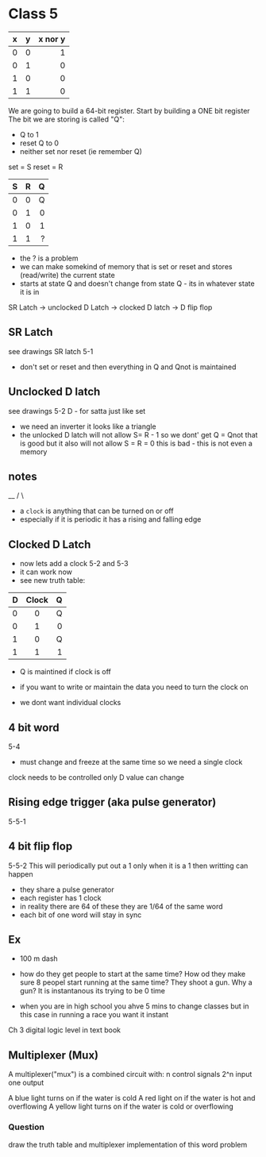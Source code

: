 # Class 5

|   x   |   y   | x nor y |
| ----- |:-----:| -------:|
|   0   |   0   |    1    |
|   0   |   1   |    0    |
|   1   |   0   |    0    |
|   1   |   1   |    0    |

We are going to build a 64-bit register. 
Start by building a ONE bit register
The bit we are storing is called "Q":
- Q to 1
- reset Q to 0
- neither set nor reset (ie remember Q)

set = S
reset = R

|   S   |   R   |    Q    |
| ----- |:-----:| -------:|
|   0   |   0   |    Q    |
|   0   |   1   |    0    |
|   1   |   0   |    1    |
|   1   |   1   |    ?    | 

- the ? is a problem
- we can make somekind of memory that is set or reset and stores (read/write) the current state
- starts at state Q and doesn't change from state Q - its in whatever state it is in

SR Latch -> unclocked D Latch -> clocked D latch -> D flip flop

## SR Latch
see drawings SR latch 5-1
- don't set or reset and then everything in Q and Qnot is maintained

## Unclocked D latch
see drawings 5-2
D - for satta just like set
- we need an inverter it looks like a triangle
- the unlocked D latch will not allow S= R - 1
so we dont' get Q = Qnot that is good
but it also will not allow S = R = 0 this is bad - this is not even a memory

## notes
 __
/  \
- a `clock` is anything that can be turned on or off
- especially if it is periodic it has a rising and falling edge

## Clocked D Latch
- now lets add a clock
5-2 and 5-3
- it can work now
- see new truth table:

|   D   |   Clock   |    Q    |
| ----- |:---------:| -------:|
|   0   |     0     |    Q    |
|   0   |     1     |    0    |
|   1   |     0     |    Q    |
|   1   |     1     |    1    | 

- Q is maintined if clock is off
- if you want to write or maintain the data you need to turn the clock on

- we dont want individual clocks

## 4 bit word
5-4
- must change and freeze at the same time so we need a single clock

clock needs to be controlled
only D value can change

## Rising edge trigger (aka pulse generator)
5-5-1

## 4 bit flip flop
5-5-2
This will periodically put out a 1 only when it is a 1 then writting can happen
- they share a pulse generator
- each register has 1 clock
- in reality there are 64 of these they are 1/64 of the same word
- each bit of one word will stay in sync

## Ex
- 100 m dash 
- how do they get people to start at the same time? How od they make sure 8 peopel start running at the same time? They shoot a gun. Why a gun? It is instantanous its trying to be 0 time

- when you are in high school you ahve 5 mins to change classes but in this case in running a race you want it instant

Ch 3 digital logic level in text book

## Multiplexer (Mux)

A multiplexer("mux") is a combined circuit with:
n control signals
2^n input
one output

A blue light turns on if the water is cold
A red light on if the water is hot and overflowing
A yellow light turns on if the water is cold or overflowing

### Question
draw the truth table and multiplexer implementation of this word problem